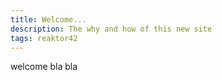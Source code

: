 ```yaml
---
title: Welcome...
description: The why and how of this new site
tags: reaktor42
---
```


welcome bla bla
